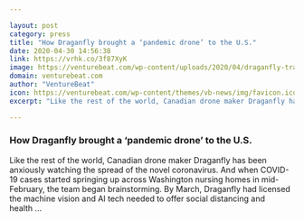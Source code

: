 ```yaml
---

layout: post
category: press
title: "How Draganfly brought a ‘pandemic drone’ to the U.S."
date: 2020-04-30 14:56:38
link: https://vrhk.co/3f87XyK
image: https://venturebeat.com/wp-content/uploads/2020/04/draganfly-training.jpg?w=1200&strip=all
domain: venturebeat.com
author: "VentureBeat"
icon: https://venturebeat.com/wp-content/themes/vb-news/img/favicon.ico
excerpt: "Like the rest of the world, Canadian drone maker Draganfly has been anxiously watching the spread of the novel coronavirus. And when COVID-19 cases started springing up across Washington nursing homes in mid-February, the team began brainstorming. By March, Draganfly had licensed the machine vision and AI tech needed to offer social distancing and health …"

---
```


### How Draganfly brought a ‘pandemic drone’ to the U.S.

Like the rest of the world, Canadian drone maker Draganfly has been anxiously watching the spread of the novel coronavirus. And when COVID-19 cases started springing up across Washington nursing homes in mid-February, the team began brainstorming. By March, Draganfly had licensed the machine vision and AI tech needed to offer social distancing and health …